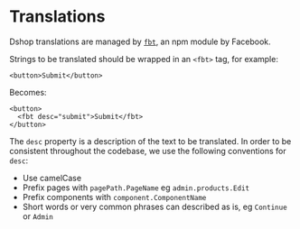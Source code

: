# Translations

Dshop translations are managed by [`fbt`](https://facebook.github.io/fbt/), an
npm module by Facebook.

Strings to be translated should be wrapped in an `<fbt>` tag, for example:

    <button>Submit</button>

Becomes:

    <button>
      <fbt desc="submit">Submit</fbt>
    </button>

The `desc` property is a description of the text to be translated. In order to
be consistent throughout the codebase, we use the following conventions for `desc`:

- Use camelCase
- Prefix pages with `pagePath.PageName` eg `admin.products.Edit`
- Prefix components with `component.ComponentName`
- Short words or very common phrases can described as is, eg `Continue` or
  `Admin`
